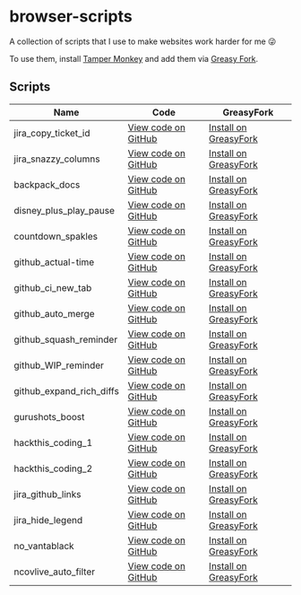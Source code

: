 #  browser-scripts



A collection of scripts that I use to make websites work harder for me 😜

To use them, install [Tamper Monkey](https://www.tampermonkey.net/) and add them via [Greasy Fork](https://greasyfork.org/en/users/180365-george-gillams). 

## Scripts

|  Name                      |  Code                 |  GreasyFork             |
| ------------------------ | ------------------- | --------------------- |
|  jira_copy_ticket_id       |  [View code on GitHub](https://github.com/georgegillams/browser-scripts/blob/master/src/Copy%20Jira%20ticket%20ID)  |  [Install on GreasyFork](https://greasyfork.org/en/scripts/416336-copy-jira-ticket-id)  |
|  jira_snazzy_columns       |  [View code on GitHub](https://github.com/georgegillams/browser-scripts/blob/master/src/Jira%20snazzy%20columns.js)  |  [Install on GreasyFork](https://greasyfork.org/en/scripts/408483-jira-snazzy-columns)  |
|  backpack_docs             |  [View code on GitHub](https://github.com/georgegillams/browser-scripts/blob/master/src/Backpack%20docs.js)  |  [Install on GreasyFork](https://greasyfork.org/en/scripts/400764-backpack)  |
|  disney_plus_play_pause    |  [View code on GitHub](https://github.com/georgegillams/browser-scripts/blob/master/src/Disney%20Plus%20Play%20Pause.js)  |  [Install on GreasyFork](https://greasyfork.org/en/scripts/403470-disney-toggle-play-pause)  |
|  countdown_spakles         |  [View code on GitHub](https://github.com/georgegillams/browser-scripts/blob/master/src/Countdown%20sparkles.js)  |  [Install on GreasyFork](https://greasyfork.org/en/scripts/390085-countdown-spakliness)  |
|  github_actual-time        |  [View code on GitHub](https://github.com/georgegillams/browser-scripts/blob/master/src/GitHub%20actual%20time.js)  |  [Install on GreasyFork](https://greasyfork.org/en/scripts/406513-github-actual-time)  |
|  github_ci_new_tab         |  [View code on GitHub](https://github.com/georgegillams/browser-scripts/blob/master/src/GitHub%20CI%20links%20new%20tab.js)  |  [Install on GreasyFork](https://greasyfork.org/en/scripts/390827-github-ci-links-new-tab)  |
|  github_auto_merge         |  [View code on GitHub](https://github.com/georgegillams/browser-scripts/blob/master/src/GitHub%20auto%20merge.js)  |  [Install on GreasyFork](https://greasyfork.org/en/scripts/389944-github-auto-merge)  |
|  github_squash_reminder    |  [View code on GitHub](https://github.com/georgegillams/browser-scripts/blob/master/src/GitHub%20squash%20reminder.js)  |  [Install on GreasyFork](https://greasyfork.org/en/scripts/368661-github-squash-reminder)  |
|  github_WIP_reminder       |  [View code on GitHub](https://github.com/georgegillams/browser-scripts/blob/master/src/GitHub%20WIP%20Reminder.js)  |  [Install on GreasyFork](https://greasyfork.org/en/scripts/382563-github-wip-reminder)  |
|  github_expand_rich_diffs  |  [View code on GitHub](https://github.com/georgegillams/browser-scripts/blob/master/src/GitHub%20expand%20rich%20diffs.js)  |  [Install on GreasyFork](https://greasyfork.org/en/scripts/389465-github-expand-rich-diffs)  |
|  gurushots_boost           |  [View code on GitHub](https://github.com/georgegillams/browser-scripts/blob/master/src/GuruShots%20boost.js)  |  [Install on GreasyFork](https://greasyfork.org/en/scripts/40718-gurushots-boost)  |
|  hackthis_coding_1         |  [View code on GitHub](https://github.com/georgegillams/browser-scripts/blob/master/src/Hackthis.co.uk%20coding%20level%201.js)  |  [Install on GreasyFork](https://greasyfork.org/en/scripts/369309-hackthis-co-uk-coding-level-1)  |
|  hackthis_coding_2         |  [View code on GitHub](https://github.com/georgegillams/browser-scripts/blob/master/src/Hackthis.co.uk%20coding%20level%202.js)  |  [Install on GreasyFork](https://greasyfork.org/en/scripts/369310-hackthis-co-uk-coding-level-2)  |
|  jira_github_links         |  [View code on GitHub](https://github.com/georgegillams/browser-scripts/blob/master/src/Jira%20GitHub%20Links.js)  |  [Install on GreasyFork](https://greasyfork.org/en/scripts/382492-jira-github-links)  |
|  jira_hide_legend          |  [View code on GitHub](https://github.com/georgegillams/browser-scripts/blob/master/src/Jira%20hide%20links.js)  |  [Install on GreasyFork](https://greasyfork.org/en/scripts/390156-jira-hide-legend)  |
|  no_vantablack             |  [View code on GitHub](https://github.com/georgegillams/browser-scripts/blob/master/src/No%20vantablack.js)  |  [Install on GreasyFork](https://greasyfork.org/en/scripts/390481-no-vantablack)  |
|  ncovlive_auto_filter      |  [View code on GitHub](https://github.com/georgegillams/browser-scripts/blob/master/src/NcovLive%20auto%20filter.js)  |  [Install on GreasyFork](https://greasyfork.org/en/scripts/397849-ncovlive-auto-filter)  |